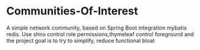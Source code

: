 # Communities-Of-Interest
A simple network community, based on Spring Boot integration mybatis redis. Use shiro control role permissions,thymeleaf control foreground and the project goal is to try to simplify, reduce functional bloat
